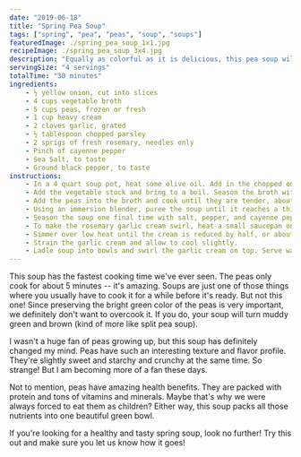 ```yaml
---
date: "2019-06-18"
title: "Spring Pea Soup"
tags: ["spring", "pea", "peas", "soup", "soups"]
featuredImage: ./spring_pea_soup_1x1.jpg
recipeImage: ./spring_pea_soup_3x4.jpg
description: "Equally as colorful as it is delicious, this pea soup will make you wish Spring were here to stay forever."
servingSize: "4 servings"
totalTime: "30 minutes"
ingredients:
    - ½ yellow onion, cut into slices
    - 4 cups vegetable broth
    - 5 cups peas, frozen or fresh
    - 1 cup heavy cream
    - 2 cloves garlic, grated
    - ½ tablespoon chopped parsley
    - 2 sprigs of fresh rosemary, needles only
    - Pinch of cayenne pepper
    - Sea Salt, to taste
    - Ground black pepper, to taste
instructions:
    - In a 4 quart soup pot, heat some olive oil. Add in the chopped onion and 1 clove of grated garlic and cook over moderate heat until the onions are softened but not browned, about 5 minutes. 
    - Add the vegetable stock and bring to a boil. Season the broth with the parsley and the needles from one sprig of rosemary and a pinch of salt. 
    - Add the peas into the broth and cook until they are tender, about 4 minutes. It is important to not overcook the peas, otherwise the soup will lose its bright green color.
    - Using an immersion blender, puree the soup until it reaches a thick, potage-like consistency and all the vegetables are broken down into small pieces. 
    - Season the soup one final time with salt, pepper, and cayenne pepper to taste.
    - To make the rosemary garlic cream swirl, heat a small saucepan on the stove. Add in the heavy cream, the remaining clove of grated garlic, and the needles from another rosemary sprig and bring to a boil. 
    - Simmer over low heat until the cream is reduced by half, or about 5 minutes. Add some salt to season. 
    - Strain the garlic cream and allow to cool slightly. 
    - Ladle soup into bowls and swirl the garlic cream on top. Serve warm and enjoy!
---
```

This soup has the fastest cooking time we've ever seen. The peas only cook for about 5 minutes -- it's amazing. Soups are just one of those things where you usually have to cook it for a while before it's ready. But not this one! Since preserving the bright green color of the peas is very important, we definitely don't want to overcook it. If you do, your soup will turn muddy green and brown (kind of more like split pea soup).

I wasn't a huge fan of peas growing up, but this soup has definitely changed my mind. Peas have such an interesting texture and flavor profile. They're slightly sweet and starchy and crunchy at the same time. So strange! But I am becoming more of a fan these days.

Not to mention, peas have amazing health benefits. They are packed with protein and tons of vitamins and minerals. Maybe that's why we were always forced to eat them as children? Either way, this soup packs all those nutrients into one beautiful green bowl.

If you're looking for a healthy and tasty spring soup, look no further! Try this out and make sure you let us know how it goes!

